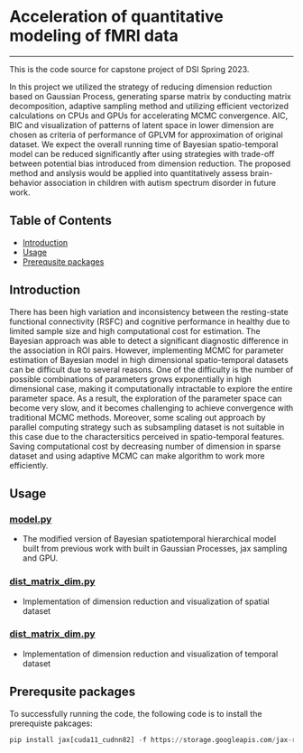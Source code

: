 # Acceleration of quantitative modeling of fMRI data

---

This is the code source for capstone project of DSI Spring 2023.

In this project we utilized the strategy of reducing dimension reduction based on Gaussian Process, generating sparse matrix by conducting matrix decomposition, adaptive sampling method and utilizing efficient vectorized calculations on CPUs and GPUs for accelerating MCMC convergence. AIC, BIC and visualization of patterns of latent space in lower dimension are chosen as criteria of performance of GPLVM for approximation of original dataset. We expect the overall running time of Bayesian spatio-temporal model can be reduced significantly after using strategies with trade-off between potential bias introduced from dimension reduction. The proposed method and anslysis would be applied into quantitatively assess brain-behavior
association in children with autism spectrum disorder in future work.

## Table of Contents

- [Introduction](#introduction)
- [Usage](#usage)
- [Prerequsite packages](#packages)

## Introduction
There has been high variation and inconsistency between the resting-state functional connectivity (RSFC) and cognitive performance in healthy due to limited sample size and high computational cost for estimation. The Bayesian approach was able to detect a significant diagnostic difference in the association in ROI pairs. However, implementing MCMC for parameter estimation of Bayesian model in high dimensional spatio-temporal datasets can be difficult due to several reasons. One of the difficulty is the number of possible combinations of parameters grows exponentially in high dimensional case, making it computationally intractable to explore the entire parameter space. As a result, the exploration of the parameter space can become very slow,
and it becomes challenging to achieve convergence with traditional MCMC methods. Moreover, some scaling out approach by parallel computing strategy such as subsampling dataset is not suitable in this case due to the charactersitics perceived in spatio-temporal features. Saving computational cost by decreasing number of dimension in sparse dataset and using adaptive MCMC can make algorithm to work more efficiently.

## Usage

### [model.py](https://github.com/yutingmeivu/acceleration_fmri/blob/main/PyMC3_model_data/model.py)
  - The modified version of Bayesian spatiotemporal hierarchical model built from previous work with built in Gaussian Processes, jax sampling and GPU.

### [dist_matrix_dim.py](https://github.com/yutingmeivu/acceleration_fmri/blob/main/PyMC3_model_data/dist_matrix_dim.py)
  - Implementation of dimension reduction and visualization of spatial dataset 
  
### [dist_matrix_dim.py](https://github.com/yutingmeivu/acceleration_fmri/blob/main/PyMC3_model_data/dist_matrix_dim.py)
  - Implementation of dimension reduction and visualization of temporal dataset 
  
## Prerequsite packages
To successfully running the code, the following code is to install the prerequiste pakcages:
```python
pip install jax[cuda11_cudnn82] -f https://storage.googleapis.com/jax-releases/jax_cuda_releases.html jaxlib numpyro "pymc>=4" GPy tensorflow sklearn seaborn
```
